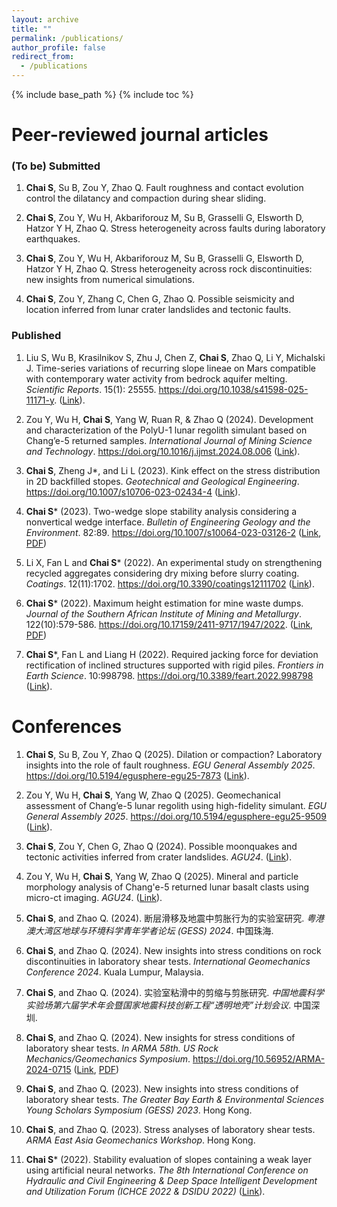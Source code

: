 ```yaml
---
layout: archive
title: ""
permalink: /publications/
author_profile: false
redirect_from:
  - /publications
---
```


{% include base_path %}
{% include toc %}

# Peer-reviewed journal articles

### (To be) Submitted

1. **Chai S**, Su B, Zou Y, Zhao Q. Fault roughness and contact evolution control the dilatancy and compaction during shear sliding.

1. **Chai S**, Zou Y, Wu H, Akbariforouz M, Su B, Grasselli G, Elsworth D, Hatzor Y H, Zhao Q. Stress heterogeneity across faults during laboratory earthquakes.

1. **Chai S**, Zou Y, Wu H, Akbariforouz M, Su B, Grasselli G, Elsworth D, Hatzor Y H, Zhao Q. Stress heterogeneity across rock discontinuities: new insights from numerical simulations.

1. **Chai S**, Zou Y, Zhang C, Chen G, Zhao Q. Possible seismicity and location inferred from lunar crater landslides and tectonic faults.

### Published
1. Liu S, Wu B, Krasilnikov S, Zhu J, Chen Z, **Chai S**, Zhao Q, Li Y, Michalski J. Time-series variations of recurring slope lineae on Mars compatible with contemporary water activity from bedrock aquifer melting. _Scientific Reports_. 15(1): 25555. https://doi.org/10.1038/s41598-025-11171-y. ([Link](https://doi.org/10.1038/s41598-025-11171-y)).

1. Zou Y, Wu H, **Chai S**, Yang W, Ruan R, & Zhao Q (2024). Development and characterization of the PolyU-1 lunar regolith simulant based on Chang’e-5 returned samples. _International Journal of Mining Science and Technology_. https://doi.org/10.1016/j.ijmst.2024.08.006 ([Link](https://doi.org/10.1016/j.ijmst.2024.08.006)).

1. **Chai S**, Zheng J*, and Li L (2023). Kink effect on the stress distribution in 2D backfilled stopes. _Geotechnical and Geological Engineering_. https://doi.org/10.1007/s10706-023-02434-4 ([Link](https://doi.org/10.1007/s10706-023-02434-4)).

1. **Chai S*** (2023). Two-wedge slope stability analysis considering a nonvertical wedge interface. _Bulletin of Engineering Geology and the Environment_. 82:89. https://doi.org/10.1007/s10064-023-03126-2 ([Link](https://doi.org/10.1007/s10064-023-03126-2), [PDF](https://rdcu.be/c6wDg))

1. Li X, Fan L and **Chai S*** (2022). An experimental study on strengthening recycled aggregates considering dry mixing before slurry coating. _Coatings_. 12(11):1702. https://doi.org/10.3390/coatings12111702 ([Link](https://www.mdpi.com/2079-6412/12/11/1702/htm)).

1. **Chai S*** (2022). Maximum height estimation for mine waste dumps. _Journal of the Southern African Institute of Mining and Metallurgy_. 122(10):579-586. https://doi.org/10.17159/2411-9717/1947/2022. ([Link](http://dx.doi.org/10.17159/2411-9717/1947/2022), [PDF](https://www.saimm.co.za/Journal/v122n10p579.pdf))

1. **Chai S***, Fan L and Liang H (2022). Required jacking force for deviation rectification of inclined structures supported with rigid piles. _Frontiers in Earth Science_. 10:998798. https://doi.org/10.3389/feart.2022.998798 ([Link](https://www.frontiersin.org/articles/10.3389/feart.2022.998798)).


# Conferences

1. **Chai S**, Su B, Zou Y, Zhao Q (2025). Dilation or compaction? Laboratory insights into the role of fault roughness. _EGU General Assembly 2025_. https://doi.org/10.5194/egusphere-egu25-7873 ([Link](https://doi.org/10.5194/egusphere-egu25-7873)).

1. Zou Y, Wu H, **Chai S**, Yang W, Zhao Q (2025). Geomechanical assessment of Chang’e-5 lunar regolith using high-fidelity simulant. _EGU General Assembly 2025_. https://doi.org/10.5194/egusphere-egu25-9509 ([Link](https://doi.org/10.5194/egusphere-egu25-9509)).

1. **Chai S**, Zou Y, Chen G, Zhao Q (2024). Possible moonquakes and tectonic activities inferred from crater landslides. _AGU24_. ([Link](https://agu.confex.com/agu/agu24/meetingapp.cgi/Paper/1665642)).

1. Zou Y, Wu H, **Chai S**, Yang W, Zhao Q (2025). Mineral and particle morphology analysis of Chang'e-5 returned lunar basalt clasts using micro-ct imaging. _AGU24_. ([Link](https://agu.confex.com/agu/agu24/meetingapp.cgi/Paper/1614758)).
  
1. **Chai S**, and Zhao Q. (2024). 断层滑移及地震中剪胀行为的实验室研究. _粤港澳大湾区地球与环境科学青年学者论坛 (GESS) 2024_. 中国珠海.

1. **Chai S**, and Zhao Q. (2024). New insights into stress conditions on rock discontinuities in laboratory shear tests. _International Geomechanics Conference 2024_. Kuala Lumpur, Malaysia.

1. **Chai S**, and Zhao Q. (2024). 实验室粘滑中的剪缩与剪胀研究. _中国地震科学实验场第六届学术年会暨国家地震科技创新工程“透明地壳”计划会议_. 中国深圳.

1. **Chai S**, and Zhao Q. (2024). New insights for stress conditions of laboratory shear tests. _In ARMA 58th. US Rock Mechanics/Geomechanics Symposium_. https://doi.org/10.56952/ARMA-2024-0715 ([Link](https://onepetro.org/ARMAUSRMS/proceedings-abstract/ARMA24/ARMA24/ARMA-2024-0715/549558), [PDF](https://armarocks.net/papers/715.pdf))

1. **Chai S**, and Zhao Q. (2023). New insights into stress conditions of laboratory shear tests. _The Greater Bay Earth & Environmental Sciences Young Scholars Symposium (GESS) 2023_. Hong Kong.

1. **Chai S**, and Zhao Q. (2023). Stress analyses of laboratory shear tests. _ARMA East Asia Geomechanics Workshop_. Hong Kong.

1. **Chai S*** (2022). Stability evaluation of slopes containing a weak layer using artificial neural networks. _The 8th International Conference on Hydraulic and Civil Engineering & Deep Space Intelligent Development and Utilization Forum (ICHCE 2022 & DSIDU 2022)_ ([Link](https://doi.org/10.1109/ICHCE57331.2022.10042656)).
